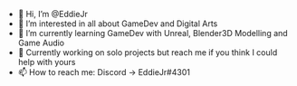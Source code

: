 - 👋 Hi, I’m @EddieJr
- 👀 I’m interested in all about GameDev and Digital Arts 
- 🌱 I’m currently learning GameDev with Unreal, Blender3D Modelling and Game Audio
- 💞️ Currently working on solo projects but reach me if you think I could help with yours
- 📫 How to reach me: Discord -> EddieJr#4301

<!---
EddiePrince/EddiePrince is a ✨ special ✨ repository because its `README.md` (this file) appears on your GitHub profile.
You can click the Preview link to take a look at your changes.
--->
